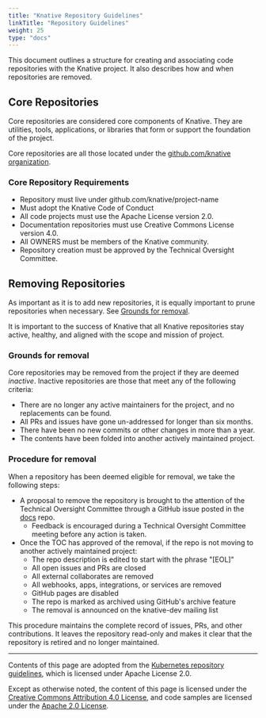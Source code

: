 ```yaml
---
title: "Knative Repository Guidelines"
linkTitle: "Repository Guidelines"
weight: 25
type: "docs"
---
```


This document outlines a structure for creating and associating code
repositories with the Knative project. It also describes how and when
repositories are removed.

## Core Repositories

Core repositories are considered core components of Knative. They are utilities,
tools, applications, or libraries that form or support the foundation of the
project.

Core repositories are all those located under the
[github.com/knative organization](https://github.com/knative).

### Core Repository Requirements

- Repository must live under github.com/knative/project-name
- Must adopt the Knative Code of Conduct
- All code projects must use the Apache License version 2.0.
- Documentation repositories must use Creative Commons License version 4.0.
- All OWNERS must be members of the Knative community.
- Repository creation must be approved by the Technical Oversight Committee.

## Removing Repositories

As important as it is to add new repositories, it is equally important to prune
repositories when necessary. See [Grounds for removal](#grounds-for-removal).

It is important to the success of Knative that all Knative repositories stay
active, healthy, and aligned with the scope and mission of project.

### Grounds for removal

Core repositories may be removed from the project if they are deemed _inactive_.
Inactive repositories are those that meet any of the following criteria:

- There are no longer any active maintainers for the project, and no
  replacements can be found.
- All PRs and issues have gone un-addressed for longer than six months.
- There have been no new commits or other changes in more than a year.
- The contents have been folded into another actively maintained project.

### Procedure for removal

When a repository has been deemed eligible for removal, we take the following
steps:

- A proposal to remove the repository is brought to the attention of the
  Technical Oversight Committee through a GitHub issue posted in the
  [docs](https://github.com/knative/docs) repo.
  - Feedback is encouraged during a Technical Oversight Committee meeting before
    any action is taken.
- Once the TOC has approved of the removal, if the repo is not moving to another
  actively maintained project:
  - The repo description is edited to start with the phrase "[EOL]"
  - All open issues and PRs are closed
  - All external collaborates are removed
  - All webhooks, apps, integrations, or services are removed
  - GitHub pages are disabled
  - The repo is marked as archived using GitHub's archive feature
  - The removal is announced on the knative-dev mailing list

This procedure maintains the complete record of issues, PRs, and other
contributions. It leaves the repository read-only and makes it clear that the
repository is retired and no longer maintained.

---

Contents of this page are adopted from the
[Kubernetes repository guidelines](https://github.com/kubernetes/community/blob/master/github-management/kubernetes-repositories.md),
which is licensed under Apache License 2.0.

Except as otherwise noted, the content of this page is licensed under the
[Creative Commons Attribution 4.0 License](https://creativecommons.org/licenses/by/4.0/),
and code samples are licensed under the
[Apache 2.0 License](https://www.apache.org/licenses/LICENSE-2.0).
